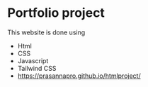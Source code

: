 # Portfolio project
This website is done using 
* Html
* CSS
* Javascript
* Tailwind CSS
 * https://prasannapro.github.io/htmlproject/
